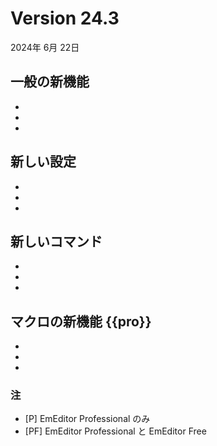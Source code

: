 # Version 24.3

2024年 6月 22日

## 一般の新機能

- 
- 
- 

## 新しい設定

- 
- 
- 

## 新しいコマンド

- 
- 
- 

## マクロの新機能 {{pro}}

- 
- 
- 

### 注

- \[P\] EmEditor Professional のみ
- \[PF\] EmEditor Professional と EmEditor Free
